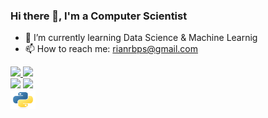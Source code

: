 ### Hi there 👋, I'm a Computer Scientist


- 🌱 I’m currently learning Data Science & Machine Learnig
-  📫 How to reach me: rianrbps@gmail.com

 <div>
  <a href="https://github.com/RianRBPS">
  <img height="150em" src="https://github-readme-stats.vercel.app/api?username=RianRBPS&show_icons=true&theme=dark&include_all_commits=true&count_private=true"/>
  <img height="150em" src="https://github-readme-stats.vercel.app/api/top-langs/?username=RianRBPS&layout=compact&langs_count=7&theme=dark"/>
</div>
  
<div>
  <a href="https://instagram.com/rian_rbps" target="_blank"><img src="https://img.shields.io/badge/-Instagram-%23E4405F?style=for-the-badge&logo=instagram&logoColor=white" target="_blank"></a>
  <a href="https://www.linkedin.com/in/rian-santana-aa5a33211/" target="_blank"><img src="https://img.shields.io/badge/-LinkedIn-%230077B5?style=for-the-badge&logo=linkedin&logoColor=white" target="_blank"></a> 
  
<div>
    <img align="center" alt="Rafa-Python" height="30" width="40" src="https://raw.githubusercontent.com/devicons/devicon/master/icons/python/python-original.svg">
 
</div>
<!--
**RianRBPS/RianRBPS** is a ✨ _special_ ✨ repository because its `README.md` (this file) appears on your GitHub profile.

Here are some ideas to get you started:

- 🔭 I’m currently working on ...
- 🌱 I’m currently learning ...
- 👯 I’m looking to collaborate on ...
- 🤔 I’m looking for help with ...
- 💬 Ask me about ...
- 📫 How to reach me: ...
- 😄 Pronouns: ...
- ⚡ Fun fact: ...
-->
